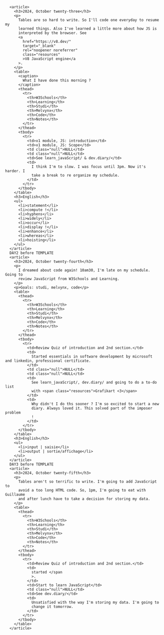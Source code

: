       <article>
        <h3>2024, October twenty-three</h3>
        <p>
          Tables are so hard to write. So I'll code one everyday to resume my
          learned things. Also I've learned a little more about how JS is
          interpreted by the browser. See
          <a
            href="https://v8.dev/"
            target="_blank"
            rel="noopener noreferrer"
            class="resources"
            >V8 JavaScript engine</a
          >.
        </p>
        <table>
          <caption>
            What I have done this morning ?
          </caption>
          <thead>
            <tr>
              <th>W3Schools</th>
              <th>Learning</th>
              <th>Studi</th>
              <th>Melvynx</th>
              <th>Code</th>
              <th>Notes</th>
            </tr>
          </thead>
          <tbody>
            <tr>
              <td>x1 module, JS: introduction</td>
              <td>x1 module, JS: Scope</td>
              <td class="null">NULL</td>
              <td class="null">NULL</td>
              <td>See learn_javaScript/ & dev.diary/</td>
              <td>
                I think I'm to slow. I was focus until 3pm. Now it's harder. I
                take a break to re organize my schedule.
              </td>
            </tr>
          </tbody>
        </table>
        <h3>English</h3>
        <ul>
          <li>statement</li>
          <li>compute !</li>
          <li>hyphens</li>
          <li>widely</li>
          <li>occur</li>
          <li>display !</li>
          <li>enhance</li>
          <li>whereas</li>
          <li>hoisting</li>
        </ul>
      </article>
      DAY2 before TEMPLATE
      <article>
        <h3>2024, October twenty-fourth</h3>
        <p>
          I dreamed about code again! 10am30, I'm late on my schedule. Going to
          review JavaScript from W3Schools and Learning.
        </p>
        <p>Goals: studi, melvynx, code</p>
        <table>
          <thead>
            <tr>
              <th>W3Schools</th>
              <th>Learning</th>
              <th>Studi</th>
              <th>Melvynx</th>
              <th>Code</th>
              <th>Notes</th>
            </tr>
          </thead>
          <tbody>
            <tr>
              <td>Review Quiz of introduction and 2nd section.</td>
              <td>
                Started essentials in software development by microsoft and linkedin, professional certificate.
              </td>
              <td class="null">NULL</td>
              <td class="null">NULL</td>
              <td>
                See learn_javaScript/, dev.diary/ and going to do a to-do list
                with <span class="resources">Grafikart <3</span>
              </td>
              <td>
                Why didn't I do ths sooner ? I'm so excited to start a new
                diary. Always loved it. This solved part of the imposer problem
                !
              </td>
            </tr>
          </tbody>
        </table>
        <h3>English</h3>
        <ul>
          <li>input | saisie</li>
          <li>output | sortie/affichage</li>
        </ul>
      </article>
      DAY3 before TEMPLATE
      <article>
        <h3>2024, October twenty-fifth</h3>
        <p>
          Tables aren't so terrific to write. I'm going to add JavaScript to
          avoid a too long HTML code. So, 1pm, I'm going to eat with Guillaume
          and after lunch have to take a decision for storing my data.
        </p>
        <table>
          <thead>
            <tr>
              <th>W3Schools</th>
              <th>Learning</th>
              <th>Studi</th>
              <th>Melvynx</th>
              <th>Code</th>
              <th>Notes</th>
            </tr>
          </thead>
          <tbody>
            <tr>
              <td>Review Quiz of introduction and 2nd section.</td>
              <td>
                started </span
                >.
              </td>
              <td>Start to learn JavaScript</td>
              <td class="null">NULL</td>
              <td>See dev.diary/</td>
              <td>
                Unsatisfied with the way I'm storing my data. I'm going to
                change it tomorrow.
              </td>
            </tr>
          </tbody>
        </table>
      </article>
